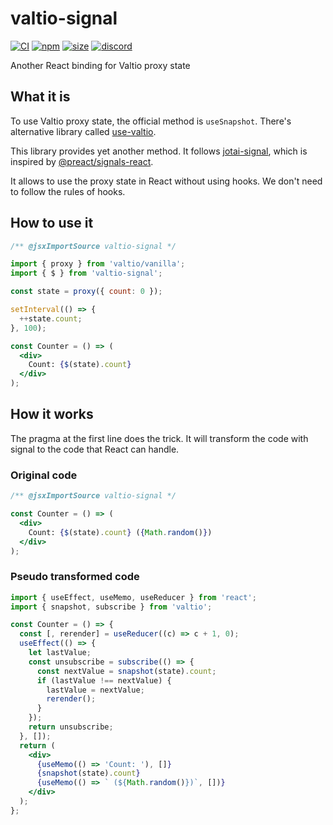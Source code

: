 # valtio-signal

[![CI](https://img.shields.io/github/actions/workflow/status/dai-shi/valtio-signal/ci.yml?branch=main)](https://github.com/dai-shi/valtio-signal/actions?query=workflow%3ACI)
[![npm](https://img.shields.io/npm/v/valtio-signal)](https://www.npmjs.com/package/valtio-signal)
[![size](https://img.shields.io/bundlephobia/minzip/valtio-signal)](https://bundlephobia.com/result?p=valtio-signal)
[![discord](https://img.shields.io/discord/627656437971288081)](https://discord.gg/MrQdmzd)

Another React binding for Valtio proxy state

## What it is

To use Valtio proxy state, the official method is `useSnapshot`.
There's alternative library called [use-valtio](https://github.com/dai-shi/use-valtio).

This library provides yet another method.
It follows [jotai-signal](https://github.com/jotai-labs/jotai-signal),
which is inspired by [@preact/signals-react](https://www.npmjs.com/package/@preact/signals-react).

It allows to use the proxy state in React without using hooks.
We don't need to follow the rules of hooks.

## How to use it

```jsx
/** @jsxImportSource valtio-signal */

import { proxy } from 'valtio/vanilla';
import { $ } from 'valtio-signal';

const state = proxy({ count: 0 });

setInterval(() => {
  ++state.count;
}, 100);

const Counter = () => (
  <div>
    Count: {$(state).count}
  </div>
);
```

## How it works

The pragma at the first line does the trick.
It will transform the code with signal to the code that React can handle.

### Original code

```jsx
/** @jsxImportSource valtio-signal */

const Counter = () => (
  <div>
    Count: {$(state).count} ({Math.random()})
  </div>
);
```

### Pseudo transformed code

```jsx
import { useEffect, useMemo, useReducer } from 'react';
import { snapshot, subscribe } from 'valtio';

const Counter = () => {
  const [, rerender] = useReducer((c) => c + 1, 0);
  useEffect(() => {
    let lastValue;
    const unsubscribe = subscribe(() => {
      const nextValue = snapshot(state).count;
      if (lastValue !== nextValue) {
        lastValue = nextValue;
        rerender();
      }
    });
    return unsubscribe;
  }, []);
  return (
    <div>
      {useMemo(() => 'Count: '), []}
      {snapshot(state).count}
      {useMemo(() => ` (${Math.random()})`, [])}
    </div>
  );
};
```
